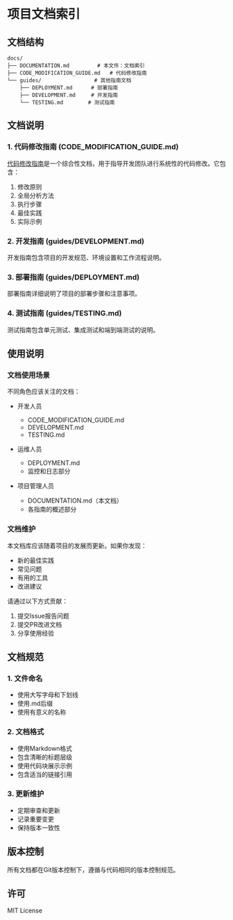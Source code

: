 # 项目文档索引

## 文档结构

```
docs/
├── DOCUMENTATION.md         # 本文件：文档索引
├── CODE_MODIFICATION_GUIDE.md   # 代码修改指南
└── guides/                 # 其他指南文档
    ├── DEPLOYMENT.md      # 部署指南
    ├── DEVELOPMENT.md     # 开发指南
    └── TESTING.md        # 测试指南
```

## 文档说明

### 1. 代码修改指南 (CODE_MODIFICATION_GUIDE.md)

[代码修改指南](CODE_MODIFICATION_GUIDE.md)是一个综合性文档，用于指导开发团队进行系统性的代码修改。它包含：

1. 修改原则
2. 全局分析方法
3. 执行步骤
4. 最佳实践
5. 实际示例

### 2. 开发指南 (guides/DEVELOPMENT.md)

开发指南包含项目的开发规范、环境设置和工作流程说明。

### 3. 部署指南 (guides/DEPLOYMENT.md)

部署指南详细说明了项目的部署步骤和注意事项。

### 4. 测试指南 (guides/TESTING.md)

测试指南包含单元测试、集成测试和端到端测试的说明。

## 使用说明

### 文档使用场景

不同角色应该关注的文档：

- 开发人员
  - CODE_MODIFICATION_GUIDE.md
  - DEVELOPMENT.md
  - TESTING.md
  
- 运维人员
  - DEPLOYMENT.md
  - 监控和日志部分
  
- 项目管理人员
  - DOCUMENTATION.md（本文档）
  - 各指南的概述部分

### 文档维护

本文档库应该随着项目的发展而更新。如果你发现：

- 新的最佳实践
- 常见问题
- 有用的工具
- 改进建议

请通过以下方式贡献：

1. 提交Issue报告问题
2. 提交PR改进文档
3. 分享使用经验

## 文档规范

### 1. 文件命名
- 使用大写字母和下划线
- 使用.md后缀
- 使用有意义的名称

### 2. 文档格式
- 使用Markdown格式
- 包含清晰的标题层级
- 使用代码块展示示例
- 包含适当的链接引用

### 3. 更新维护
- 定期审查和更新
- 记录重要变更
- 保持版本一致性

## 版本控制

所有文档都在Git版本控制下，遵循与代码相同的版本控制规范。

## 许可

MIT License 